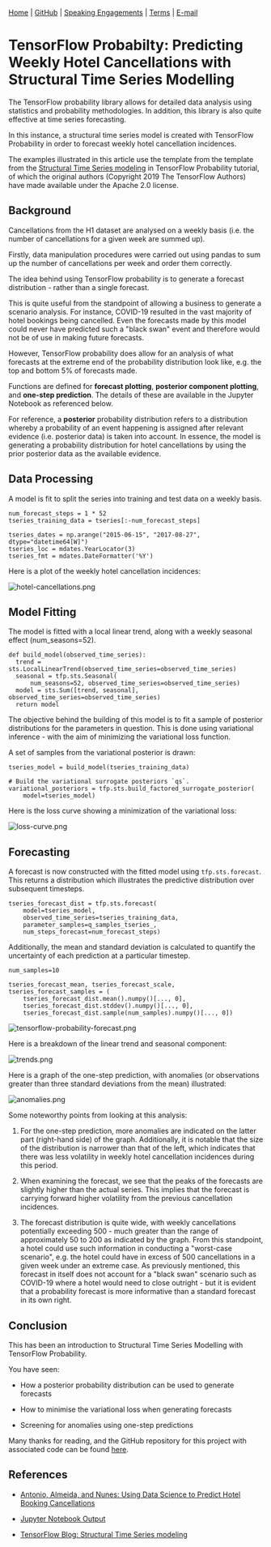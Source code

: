 [Home](https://mgcodesandstats.github.io/) |
[GitHub](https://github.com/mgcodesandstats) |
[Speaking Engagements](https://mgcodesandstats.github.io/speaking-engagements/) |
[Terms](https://mgcodesandstats.github.io/terms/) |
[E-mail](mailto:contact@michael-grogan.com)

# TensorFlow Probabilty: Predicting Weekly Hotel Cancellations with Structural Time Series Modelling

The TensorFlow probability library allows for detailed data analysis using statistics and probability methodologies. In addition, this library is also quite effective at time series forecasting.

In this instance, a structural time series model is created with TensorFlow Probability in order to forecast weekly hotel cancellation incidences.

The examples illustrated in this article use the template from the template from the [Structural Time Series modeling](https://blog.tensorflow.org/2019/03/structural-time-series-modeling-in.html) in TensorFlow Probability tutorial, of which the original authors (Copyright 2019 The TensorFlow Authors) have made available under the Apache 2.0 license.

## Background

Cancellations from the H1 dataset are analysed on a weekly basis (i.e. the number of cancellations for a given week are summed up).

Firstly, data manipulation procedures were carried out using pandas to sum up the number of cancellations per week and order them correctly.

The idea behind using TensorFlow probability is to generate a forecast distribution - rather than a single forecast.

This is quite useful from the standpoint of allowing a business to generate a scenario analysis. For instance, COVID-19 resulted in the vast majority of hotel bookings being cancelled. Even the forecasts made by this model could never have predicted such a "black swan" event and therefore would not be of use in making future forecasts.

However, TensorFlow probability does allow for an analysis of what forecasts at the extreme end of the probability distribution look like, e.g. the top and bottom 5% of forecasts made.

Functions are defined for **forecast plotting**, **posterior component plotting**, and **one-step prediction**. The details of these are available in the Jupyter Notebook as referenced below.

For reference, a **posterior** probability distribution refers to a distribution whereby a probability of an event happening is assigned after relevant evidence (i.e. posterior data) is taken into account. In essence, the model is generating a probability distribution for hotel cancellations by using the prior posterior data as the available evidence.

## Data Processing

A model is fit to split the series into training and test data on a weekly basis.

```
num_forecast_steps = 1 * 52
tseries_training_data = tseries[:-num_forecast_steps]

tseries_dates = np.arange("2015-06-15", "2017-08-27", dtype="datetime64[W]")
tseries_loc = mdates.YearLocator(3)
tseries_fmt = mdates.DateFormatter('%Y')
```

Here is a plot of the weekly hotel cancellation incidences:

![hotel-cancellations.png](hotel-cancellations.png)

## Model Fitting

The model is fitted with a local linear trend, along with a weekly seasonal effect (num_seasons=52).

```
def build_model(observed_time_series):
  trend = sts.LocalLinearTrend(observed_time_series=observed_time_series)
  seasonal = tfp.sts.Seasonal(
      num_seasons=52, observed_time_series=observed_time_series)
  model = sts.Sum([trend, seasonal], observed_time_series=observed_time_series)
  return model
```

The objective behind the building of this model is to fit a sample of posterior distributions for the parameters in question. This is done using variational inference - with the aim of minimizing the variational loss function.

A set of samples from the variational posterior is drawn:

```
tseries_model = build_model(tseries_training_data)

# Build the variational surrogate posteriors `qs`.
variational_posteriors = tfp.sts.build_factored_surrogate_posterior(
    model=tseries_model)
```

Here is the loss curve showing a minimization of the variational loss:

![loss-curve.png](loss-curve.png) 

## Forecasting

A forecast is now constructed with the fitted model using ```tfp.sts.forecast```. This returns a distribution which illustrates the predictive distribution over subsequent timesteps.

```
tseries_forecast_dist = tfp.sts.forecast(
    model=tseries_model,
    observed_time_series=tseries_training_data,
    parameter_samples=q_samples_tseries_,
    num_steps_forecast=num_forecast_steps)
```

Additionally, the mean and standard deviation is calculated to quantify the uncertainty of each prediction at a particular timestep.

```
num_samples=10

tseries_forecast_mean, tseries_forecast_scale, tseries_forecast_samples = (
    tseries_forecast_dist.mean().numpy()[..., 0],
    tseries_forecast_dist.stddev().numpy()[..., 0],
    tseries_forecast_dist.sample(num_samples).numpy()[..., 0])
```

![tensorflow-probability-forecast.png](tensorflow-probability-forecast.png)

Here is a breakdown of the linear trend and seasonal component:

![trends.png](trends.png)

Here is a graph of the one-step prediction, with anomalies (or observations greater than three standard deviations from the mean) illustrated:

![anomalies.png](anomalies.png)

Some noteworthy points from looking at this analysis:

1. For the one-step prediction, more anomalies are indicated on the latter part (right-hand side) of the graph. Additionally, it is notable that the size of the distribution is narrower than that of the left, which indicates that there was less volatility in weekly hotel cancellation incidences during this period.

2. When examining the forecast, we see that the peaks of the forecasts are slightly higher than the actual series. This implies that the forecast is carrying forward higher volatility from the previous cancellation incidences.

3. The forecast distribution is quite wide, with weekly cancellations potentially exceeding 500 - much greater than the range of approximately 50 to 200 as indicated by the graph. From this standpoint, a hotel could use such information in conducting a "worst-case scenario", e.g. the hotel could have in excess of 500 cancellations in a given week under an extreme case. As previously mentioned, this forecast in itself does not account for a "black swan" scenario such as COVID-19 where a hotel would need to close outright - but it is evident that a probability forecast is more informative than a standard forecast in its own right.

## Conclusion

This has been an introduction to Structural Time Series Modelling with TensorFlow Probability.

You have seen:

- How a posterior probability distribution can be used to generate forecasts

- How to minimise the variational loss when generating forecasts

- Screening for anomalies using one-step predictions

Many thanks for reading, and the GitHub repository for this project with associated code can be found [here](https://github.com/MGCodesandStats/hotel-modelling).

## References

- [Antonio, Almeida, and Nunes: Using Data Science to Predict Hotel Booking Cancellations](https://www.researchgate.net/publication/309379684_Using_Data_Science_to_Predict_Hotel_Booking_Cancellations)

- [Jupyter Notebook Output](https://github.com/MGCodesandStats/hotel-modelling/blob/master/notebooks%20and%20datasets/tensorflow/tf-probability/Structural_Time_Series_Modeling_Hotel_Cancellations.ipynb)

- [TensorFlow Blog: Structural Time Series modeling](https://blog.tensorflow.org/2019/03/structural-time-series-modeling-in.html)